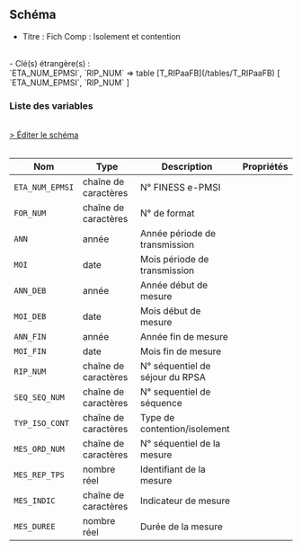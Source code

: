 ## Schéma

- Titre : Fich Comp : Isolement et contention
<br />
- Clé(s) étrangère(s) : <br />
`ETA_NUM_EPMSI`, `RIP_NUM` => table [T_RIPaaFB](/tables/T_RIPaaFB) [ `ETA_NUM_EPMSI`, `RIP_NUM` ]<br />

### Liste des variables
<br />
<div>
    <a href="https://gitlab.com/healthdatahub/schema-snds/edit/master/schemas/PMSI/PMSI%20RIM-P/T_RIPaaISOCONT.json"  
    arget="_blank" rel="noopener noreferrer">> Éditer le schéma</a>
    <OutboundLink />
</div>
<br />

Nom|Type|Description|Propriétés
-|-|-|-
`ETA_NUM_EPMSI`|chaîne de caractères|N° FINESS e-PMSI||
`FOR_NUM`|chaîne de caractères|N° de format||
`ANN`|année|Année période de transmission||
`MOI`|date|Mois période de transmission||
`ANN_DEB`|année|Année début de mesure||
`MOI_DEB`|date|Mois début de mesure||
`ANN_FIN`|année|Année fin de mesure||
`MOI_FIN`|date|Mois fin de mesure||
`RIP_NUM`|chaîne de caractères|N° séquentiel de séjour du RPSA||
`SEQ_SEQ_NUM`|chaîne de caractères|N° sequentiel de séquence ||
`TYP_ISO_CONT`|chaîne de caractères|Type de contention/isolement||
`MES_ORD_NUM`|chaîne de caractères|N° séquentiel de la mesure||
`MES_REP_TPS`|nombre réel|Identifiant de la mesure||
`MES_INDIC`|chaîne de caractères|Indicateur de mesure ||
`MES_DUREE`|nombre réel|Durée de la mesure||

